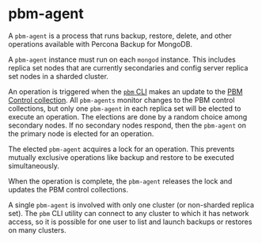 # pbm-agent

A `pbm-agent` is a process that runs backup, restore, delete, and other operations available with Percona Backup for MongoDB.

A `pbm-agent` instance must run on each `mongod` instance. This includes replica set nodes that are currently secondaries and config server replica set nodes in a sharded cluster.

An operation is triggered when the [`pbm` CLI](../reference/glossary.md#pbm-cli) makes an update to the [PBM Control collection](../reference/glossary.md#pbm-control-collections). All `pbm-agents` monitor changes to the PBM control collections, but only one `pbm-agent` in each replica set will be elected to execute an operation. The elections are done by a random choice among secondary nodes. If no secondary nodes respond, then the `pbm-agent` on the primary node is elected for an operation.

The elected `pbm-agent` acquires a lock for an operation. This prevents mutually exclusive operations like backup and restore to be executed simultaneously.

When the operation is complete, the `pbm-agent` releases the lock and updates the PBM control collections.

A single `pbm-agent` is involved with only one cluster (or non-sharded replica set). The `pbm` CLI utility can connect to any cluster to which it has network access, so it is possible for one user to list and launch backups or restores on many clusters.